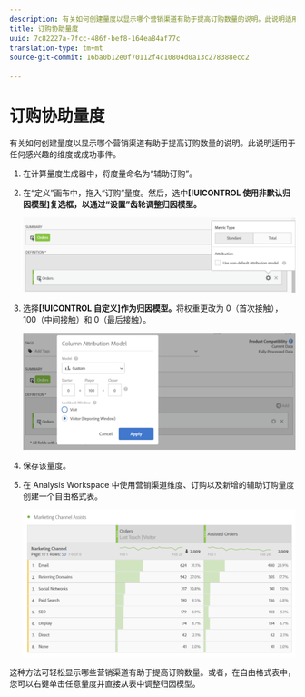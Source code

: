 ```yaml
---
description: 有关如何创建量度以显示哪个营销渠道有助于提高订购数量的说明。此说明适用于任何感兴趣的维度或成功事件。
title: 订购协助量度
uuid: 7c82227a-7fcc-486f-bef8-164ea84af77c
translation-type: tm+mt
source-git-commit: 16ba0b12e0f70112f4c10804d0a13c278388ecc2

---
```



# 订购协助量度

有关如何创建量度以显示哪个营销渠道有助于提高订购数量的说明。此说明适用于任何感兴趣的维度或成功事件。

1. 在计算量度生成器中，将度量命名为“辅助订购”。
1. 在“定义”画布中，拖入“订购”量度。然后，选中&#x200B;**[!UICONTROL 使用非默认归因模型]复选框，以通过“设置”齿轮调整归因模型。**

   ![](assets/attr-model.png)

1. 选择&#x200B;**[!UICONTROL 自定义]作为归因模型。**&#x200B;将权重更改为 0（首次接触），100（中间接触）和 0（最后接触）。

   ![](assets/custom-attr-model.png)

1. 保存该量度。
1. 在 Analysis Workspace 中使用营销渠道维度、订购以及新增的辅助订购量度创建一个自由格式表。

   ![](assets/mktg-channel-assists.png)

这种方法可轻松显示哪些营销渠道有助于提高订购数量。或者，在自由格式表中，您可以右键单击任意量度并直接从表中调整归因模型。

